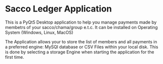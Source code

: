 # Sacco Ledger Application
This is a PyQt5 Desktop application to   help you manage payments made by membetrs of your sacco/chama/group e.t.c. It can be installed on 
Operating System (Windows, Linux, MacOS)

The  Application allows your to store the list of members and all payments in a preferred engine: MySQl database or CSV Files within your local disk. This is done by selecting a storage Engine when starting the application for the first time.